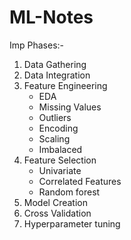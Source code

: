 # ML-Notes

Imp Phases:-
1. Data Gathering
2. Data Integration
3. Feature Engineering
    - EDA
    - Missing Values
    - Outliers
    - Encoding
    - Scaling
    - Imbalaced
4. Feature Selection
    - Univariate
    - Correlated Features
    - Random forest
5. Model Creation 
6. Cross Validation
7. Hyperparameter tuning
